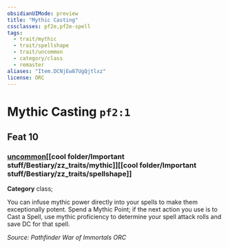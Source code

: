 ```yaml
---
obsidianUIMode: preview
title: "Mythic Casting"
cssclasses: pf2e,pf2e-spell
tags:
  - trait/mythic
  - trait/spellshape
  - trait/uncommon
  - category/class
  - remaster
aliases: "Item.DCNjEw87UgQjtlxz"
license: ORC
---
```

# Mythic Casting `pf2:1`
## Feat 10
### [uncommon](cool%20folder/Important%20stuff/Bestiary/zz_traits/uncommon.md "Uncommon Rarity Trait")[[cool folder/Important stuff/Bestiary/zz_traits/mythic]][[cool folder/Important stuff/Bestiary/zz_traits/spellshape]]

**Category** class; 




You can infuse mythic power directly into your spells to make them exceptionally potent. Spend a Mythic Point; if the next action you use is to Cast a Spell, use mythic proficiency to determine your spell attack rolls and save DC for that spell.

*Source: Pathfinder War of Immortals*
*ORC*